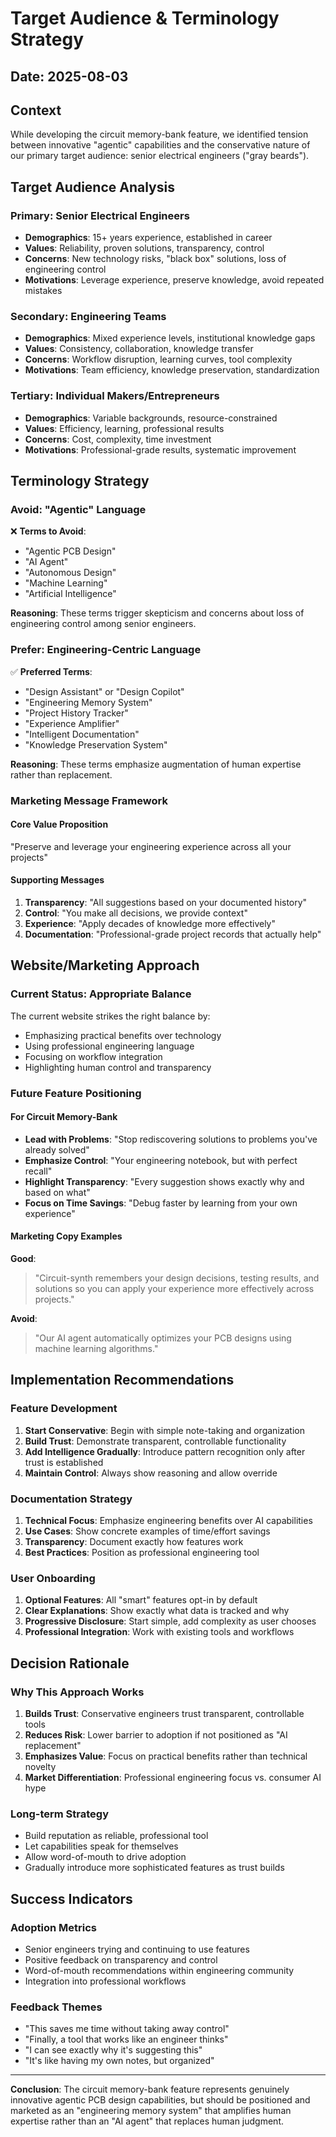 # Target Audience & Terminology Strategy

## Date: 2025-08-03

## Context
While developing the circuit memory-bank feature, we identified tension between innovative "agentic" capabilities and the conservative nature of our primary target audience: senior electrical engineers ("gray beards").

## Target Audience Analysis

### Primary: Senior Electrical Engineers
- **Demographics**: 15+ years experience, established in career
- **Values**: Reliability, proven solutions, transparency, control
- **Concerns**: New technology risks, "black box" solutions, loss of engineering control
- **Motivations**: Leverage experience, preserve knowledge, avoid repeated mistakes

### Secondary: Engineering Teams
- **Demographics**: Mixed experience levels, institutional knowledge gaps
- **Values**: Consistency, collaboration, knowledge transfer
- **Concerns**: Workflow disruption, learning curves, tool complexity
- **Motivations**: Team efficiency, knowledge preservation, standardization

### Tertiary: Individual Makers/Entrepreneurs
- **Demographics**: Variable backgrounds, resource-constrained
- **Values**: Efficiency, learning, professional results
- **Concerns**: Cost, complexity, time investment
- **Motivations**: Professional-grade results, systematic improvement

## Terminology Strategy

### Avoid: "Agentic" Language
❌ **Terms to Avoid**:
- "Agentic PCB Design"
- "AI Agent"
- "Autonomous Design"
- "Machine Learning"
- "Artificial Intelligence"

**Reasoning**: These terms trigger skepticism and concerns about loss of engineering control among senior engineers.

### Prefer: Engineering-Centric Language
✅ **Preferred Terms**:
- "Design Assistant" or "Design Copilot"
- "Engineering Memory System"
- "Project History Tracker"
- "Experience Amplifier"
- "Intelligent Documentation"
- "Knowledge Preservation System"

**Reasoning**: These terms emphasize augmentation of human expertise rather than replacement.

### Marketing Message Framework

#### Core Value Proposition
"Preserve and leverage your engineering experience across all your projects"

#### Supporting Messages
1. **Transparency**: "All suggestions based on your documented history"
2. **Control**: "You make all decisions, we provide context"
3. **Experience**: "Apply decades of knowledge more effectively"
4. **Documentation**: "Professional-grade project records that actually help"

## Website/Marketing Approach

### Current Status: Appropriate Balance
The current website strikes the right balance by:
- Emphasizing practical benefits over technology
- Using professional engineering language
- Focusing on workflow integration
- Highlighting human control and transparency

### Future Feature Positioning

#### For Circuit Memory-Bank
- **Lead with Problems**: "Stop rediscovering solutions to problems you've already solved"
- **Emphasize Control**: "Your engineering notebook, but with perfect recall"
- **Highlight Transparency**: "Every suggestion shows exactly why and based on what"
- **Focus on Time Savings**: "Debug faster by learning from your own experience"

#### Marketing Copy Examples

**Good**:
> "Circuit-synth remembers your design decisions, testing results, and solutions so you can apply your experience more effectively across projects."

**Avoid**:
> "Our AI agent automatically optimizes your PCB designs using machine learning algorithms."

## Implementation Recommendations

### Feature Development
1. **Start Conservative**: Begin with simple note-taking and organization
2. **Build Trust**: Demonstrate transparent, controllable functionality
3. **Add Intelligence Gradually**: Introduce pattern recognition only after trust is established
4. **Maintain Control**: Always show reasoning and allow override

### Documentation Strategy
1. **Technical Focus**: Emphasize engineering benefits over AI capabilities
2. **Use Cases**: Show concrete examples of time/effort savings
3. **Transparency**: Document exactly how features work
4. **Best Practices**: Position as professional engineering tool

### User Onboarding
1. **Optional Features**: All "smart" features opt-in by default
2. **Clear Explanations**: Show exactly what data is tracked and why
3. **Progressive Disclosure**: Start simple, add complexity as user chooses
4. **Professional Integration**: Work with existing tools and workflows

## Decision Rationale

### Why This Approach Works
1. **Builds Trust**: Conservative engineers trust transparent, controllable tools
2. **Reduces Risk**: Lower barrier to adoption if not positioned as "AI replacement"
3. **Emphasizes Value**: Focus on practical benefits rather than technical novelty
4. **Market Differentiation**: Professional engineering focus vs. consumer AI hype

### Long-term Strategy
- Build reputation as reliable, professional tool
- Let capabilities speak for themselves
- Allow word-of-mouth to drive adoption
- Gradually introduce more sophisticated features as trust builds

## Success Indicators

### Adoption Metrics
- Senior engineers trying and continuing to use features
- Positive feedback on transparency and control
- Word-of-mouth recommendations within engineering community
- Integration into professional workflows

### Feedback Themes
- "This saves me time without taking away control"
- "Finally, a tool that works like an engineer thinks"
- "I can see exactly why it's suggesting this"
- "It's like having my own notes, but organized"

---

**Conclusion**: The circuit memory-bank feature represents genuinely innovative agentic PCB design capabilities, but should be positioned and marketed as an "engineering memory system" that amplifies human expertise rather than an "AI agent" that replaces human judgment.